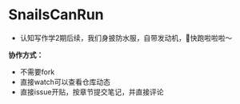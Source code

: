 # SnailsCanRun


- 认知写作学2期后续，我们身披防水服，自带发动机，🐌快跑啦啦啦～

**协作方式：**
* 不需要fork
* 直接watch可以查看仓库动态
* 直接issue开贴，按章节提交笔记，并直接评论
